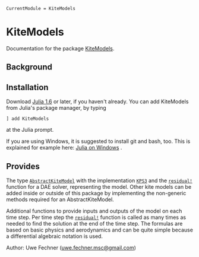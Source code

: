 ```@meta
CurrentModule = KiteModels
```

# KiteModels

Documentation for the package [KiteModels](https://github.com/ufechner7/KiteModels.jl).

## Background


## Installation

Download [Julia 1.6](http://www.julialang.org) or later, if you haven't already. You can add KiteModels from  Julia's package manager, by typing 
```
] add KiteModels
``` 
at the Julia prompt.

If you are using Windows, it is suggested to install git and bash, too. This is explained for example here: [Julia on Windows](https://github.com/ufechner7/KiteViewer/blob/main/doc/Windows.md) .

## Provides

The type [`AbstractKiteModel`](@ref) with the implementation [`KPS3`](@ref) and the [`residual!`](@ref) function for a DAE solver, representing the model. Other kite models can be added
inside or outside of this package by implementing the non-generic methods required for an AbstractKiteModel.

Additional functions to provide inputs and outputs of the model on each time step. Per time step the [`residual!`](@ref) function is called as many times as needed to find the solution at the end
of the time step. The formulas are based on basic physics and aerodynamics and can be quite simple because a differential algebraic notation is used.

Author: Uwe Fechner (uwe.fechner.msc@gmail.com)
